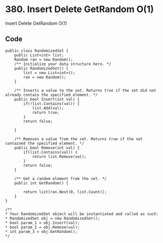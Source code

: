# 380. Insert Delete GetRandom O(1)
Insert Delete GetRandom O(1)

## Code
    public class RandomizedSet {
        public List<int> list;
        Random ran = new Random();
        /** Initialize your data structure here. */
        public RandomizedSet() {
            list = new List<int>();
            ran = new Random();
        }
        
        /** Inserts a value to the set. Returns true if the set did not already contain the specified element. */
        public bool Insert(int val) {
            if(!list.Contains(val)) {
                list.Add(val);
                return true;
            }
            return false;

        }
        
        /** Removes a value from the set. Returns true if the set contained the specified element. */
        public bool Remove(int val) {
            if(list.Contains(val)) {
                return list.Remove(val);
            }       
            return false;
        }
        
        /** Get a random element from the set. */
        public int GetRandom() {
            
            return list[ran.Next(0, list.Count)];
        }
    }

    /**
    * Your RandomizedSet object will be instantiated and called as such:
    * RandomizedSet obj = new RandomizedSet();
    * bool param_1 = obj.Insert(val);
    * bool param_2 = obj.Remove(val);
    * int param_3 = obj.GetRandom();
    */